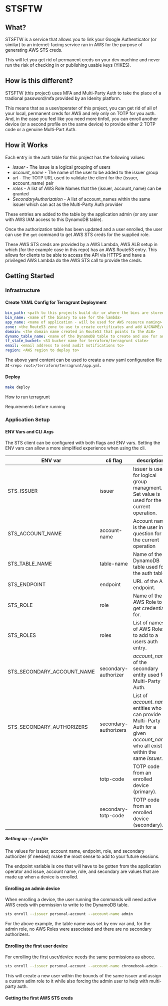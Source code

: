 STSFTW
===============

## What?
STSFTW is a service that allows you to link your Google Authenticator (or similar) to an internet-facing service ran in AWS for the purpose of generating AWS STS creds.

This will let you get rid of permanent creds on your dev machine and never run the risk of checking in or publishing usable keys (YIKES).

## How is this different?

STSFTW (this project) uses MFA and Multi-Party Auth to take the place of a tradional password/mfa provided by an Idenity platform.

This means that as a user/operater of this project, you can get rid of all of your local, permanent creds for AWS and rely only on TOTP for you auth. And, in the case you feel like you need more tinfoil, you can enroll another device (or a second profile on the same device) to provide either 2 TOTP code or a genuine Multi-Part Auth.

## How it Works

Each entry in the auth table for this project has the following values:

- *issuer* - The issue is a logical grouping of users
- *account_name* - The name of the user to be added to the issuer group
- *url* - The TOTP URL used to validate the client for the (issuer, account_name) pair
- *roles* - A list of AWS Role Names that the (issuer, account_name) can be granted
- *SecondaryAuthorization* - A list of account_names within the same issuer which can act as the Multi-Party Auth provider

These entries are added to the table by the application admin (or any user with AWS IAM access to this DynamoDB table).

Once the authorization table has been updated and a user enrolled, the user can use the `get` command to get AWS STS creds for the supplied role.

These AWS STS creds are provided by a AWS Lambda, AWS ALB setup in which (for the example case in this repo) has an AWS Route53 entry. This allows for clients to be able to access the API via HTTPS and have a privileged AWS Lambda do the AWS STS call to provide the creds.

## Getting Started

### Infrastructure

#### Create YAML Config for Terragrunt Deployment

```yaml
bin_path: <path to this projects build dir or where the bins are stored>
bin_name: <name of the binary to use for the lambda>
app_name: <name of application - will be used for AWS resource naming>
zone: <the Route53 zone to use to create certificates and add A/CNAME/ALIAS records to>
domain: <the domain name created in Route53 that points to the ALB>
dynamo_table_name: <name of the DynamoDB table to create and use for auth>
tf_state_bucket: <S3 bucker name for terraform/terragrunt state>
email: <email address to send audit notifications to>
region: <AWS region to deploy to>
```

The above yaml content can be used to create a new yaml configuration file at `<repo root>/terraform/terragrunt/app.yml`.

#### Deploy

```sh
make deploy
```







How to run terragrunt

Requirements before running

### Application Setup

#### ENV Vars and CLI Args

The STS client can be configured with both flags and ENV vars. Setting the ENV vars can allow a more simplified experience when using the cli.

| ENV var | cli flag | description |
|---|---|---|
| STS_ISSUER | issuer | Issuer is used for logical group managment. Set value is used for the current operation. |
| STS_ACCOUNT_NAME | account-name | Account name is the user in question for the current operation |
| STS_TABLE_NAME | table-name | Name of the DynamoDB table used for the auth table. |
| STS_ENDPOINT | endpoint | URL of the API endpoint. |
| STS_ROLE | role | Name of the AWS Role to get credentials for. |
| STS_ROLES | roles | List of names of AWS Roles to add to a users auth entry. |
| STS_SECONDARY_ACCOUNT_NAME | secondary-authorizer | *account_name* of the secondary entity used for Multi-Party Auth. |
| STS_SECONDARY_AUTHORIZERS | secondary-authorizers | List of *account_name* entities who can provide Multi-Party Auth for a given *account_name* who all exist within the same *issuer*. |
|| totp-code | TOTP code from an enrolled device (primary). |
|| secondary-totp-code | TOTP code from an enrolled device (secondary). |

##### Setting up ~/.profile

The values for issuer, account name, endpoint, role, and secondary authorizer (if needed) make the most sense to add to your future sessions.

The endpoint variable is one that will have to be gotten from the application operator and issue, account name, role, and secondary are values that are made up when a device is enrolled.

#### Enrolling an admin device

When enrolling a device, the user running the commands will need active AWS creds with permission  to write to the DynamoDB table.

```bash
sts enroll --issuer personal-account --account-name admin
```

For the above example, the table name was set by env var and, for the admin role, no AWS Roles were associated and there are no secondary authorizers.

#### Enrolling the first user device

For enrolling the first user/device needs the same permissions as aboce.

```bash
sts enroll --issuer personal-account --account-name chromebook-admin --roles AccountAdmmin --secondary-authorizers admin
```

This will create a new user within the bounds of the same issuer and assign a custom adim role to it while also forcing the admin user to help with multi-party auth.

#### Getting the first AWS STS creds
